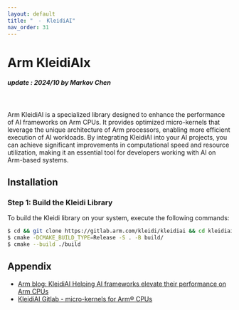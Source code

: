 ```yaml
---
layout: default
title: "　-　KleidiAI"
nav_order: 31
---
```


# Arm KleidiAIx
##### update : 2024/10 by Markov Chen
<br>

Arm KleidiAI is a specialized library designed to enhance the performance of AI frameworks on Arm CPUs. It provides optimized micro-kernels that leverage the unique architecture of Arm processors, enabling more efficient execution of AI workloads. By integrating KleidiAI into your AI projects, you can achieve significant improvements in computational speed and resource utilization, making it an essential tool for developers working with AI on Arm-based systems.

## Installation

### Step 1: Build the Kleidi Library
To build the Kleidi library on your system, execute the following commands:

```bash
$ cd && git clone https://gitlab.arm.com/kleidi/kleidiai && cd kleidiai
$ cmake -DCMAKE_BUILD_TYPE=Release -S . -B build/
$ cmake --build ./build
```

## Appendix

* [Arm blog: KleidiAI Helping AI frameworks elevate their performance on Arm CPUs](https://community.arm.com/arm-community-blogs/b/ai-and-ml-blog/posts/kleidiai)
* [KleidiAI Gitlab - micro-kernels for Arm® CPUs](https://gitlab.arm.com/kleidi/kleidiai)
